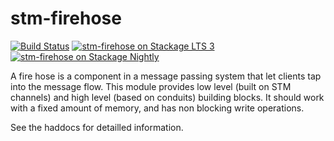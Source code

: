 # stm-firehose

[![Build Status](https://travis-ci.org/bartavelle/stm-firehose.svg?branch=master)](https://travis-ci.org/bartavelle/stm-firehose)
[![stm-firehose on Stackage LTS 3](http://stackage.org/package/stm-firehose/badge/lts-3)](http://stackage.org/lts-3/package/stm-firehose)
[![stm-firehose on Stackage Nightly](http://stackage.org/package/stm-firehose/badge/nightly)](http://stackage.org/nightly/package/stm-firehose)

A fire hose is a component in a message passing system that let clients tap into the message flow. This module provides low level (built on STM channels) and high level (based on conduits) building blocks. It should work with a fixed amount of memory, and has non blocking write operations.

See the haddocs for detailled information.
